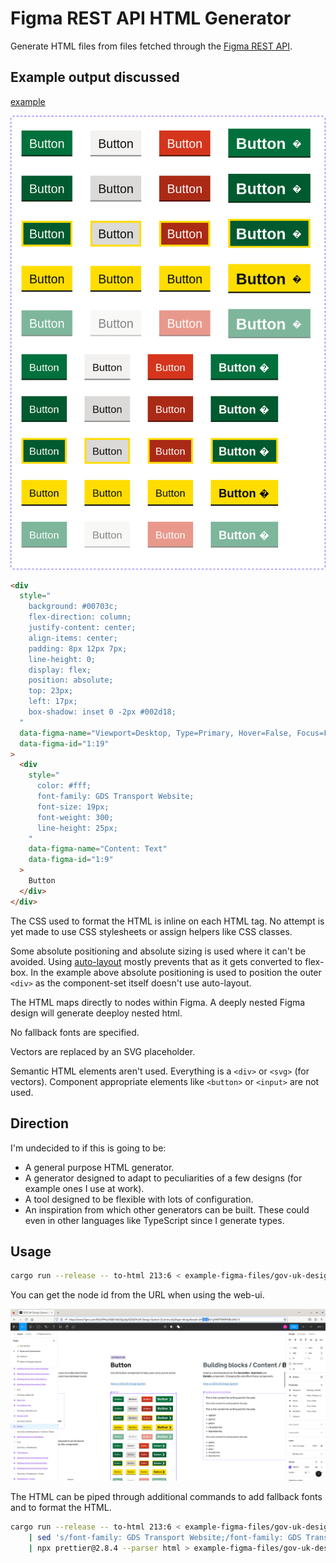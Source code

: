 # Figma REST API HTML Generator

Generate HTML files from files fetched through the
[Figma REST API](https://www.figma.com/developers/api).

## Example output discussed

[example](../../example-figma-files/gov-uk-design-system-components/button.html)

![Screenshot of button.html as rendered by Firefox](../../README-images/buttons-html-rendered.png)

```html
<div
  style="
    background: #00703c;
    flex-direction: column;
    justify-content: center;
    align-items: center;
    padding: 8px 12px 7px;
    line-height: 0;
    display: flex;
    position: absolute;
    top: 23px;
    left: 17px;
    box-shadow: inset 0 -2px #002d18;
  "
  data-figma-name="Viewport=Desktop, Type=Primary, Hover=False, Focus=False, Disabled=False"
  data-figma-id="1:19"
>
  <div
    style="
      color: #fff;
      font-family: GDS Transport Website;
      font-size: 19px;
      font-weight: 300;
      line-height: 25px;
    "
    data-figma-name="Content: Text"
    data-figma-id="1:9"
  >
    Button
  </div>
</div>
```

The CSS used to format the HTML is inline on each HTML tag. No attempt is yet
made to use CSS stylesheets or assign helpers like CSS classes.

Some absolute positioning and absolute sizing is used where it can't be avoided.
Using
[auto-layout](https://help.figma.com/hc/en-us/articles/5731482952599-Using-auto-layout)
mostly prevents that as it gets converted to flex-box. In the example above
absolute positioning is used to position the outer `<div>` as the component-set
itself doesn't use auto-layout.

The HTML maps directly to nodes within Figma. A deeply nested Figma design will
generate deeploy nested html.

No fallback fonts are specified.

Vectors are replaced by an SVG placeholder.

Semantic HTML elements aren't used. Everything is a `<div>` or `<svg>` (for
vectors). Component appropriate elements like `<button>` or `<input>` are not
used.

## Direction

I'm undecided to if this is going to be:

- A general purpose HTML generator.
- A generator designed to adapt to peculiarities of a few designs (for example
  ones I use at work).
- A tool designed to be flexible with lots of configuration.
- An inspiration from which other generators can be built. These could even in
  other languages like TypeScript since I generate types.

## Usage

```bash
cargo run --release -- to-html 213:6 < example-figma-files/gov-uk-design-system.json > example-figma-files/gov-uk-design-system-components/button.html
```

You can get the node id from the URL when using the web-ui.

![Screenshot of Gov UK design system in Figma web view with Button component selected and node-id=213-6 highlighted in the address bar](../../README-images/selecting-node-id.png)

The HTML can be piped through additional commands to add fallback fonts and to
format the HTML.

```bash
cargo run --release -- to-html 213:6 < example-figma-files/gov-uk-design-system.json \
	| sed 's/font-family: GDS Transport Website;/font-family: GDS Transport Website,arial,sans-serif;/g' \
	| npx prettier@2.8.4 --parser html > example-figma-files/gov-uk-design-system-components/button.html
```
